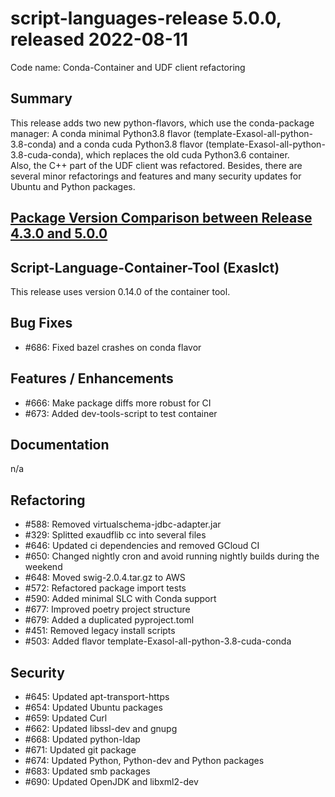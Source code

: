 # script-languages-release 5.0.0, released 2022-08-11

Code name: Conda-Container and UDF client refactoring

## Summary

This release adds two new python-flavors, which use the conda-package manager: A conda minimal Python3.8 flavor (template-Exasol-all-python-3.8-conda) and a conda cuda Python3.8 flavor (template-Exasol-all-python-3.8-cuda-conda), which replaces the old cuda Python3.6 container.  
Also, the C++ part of the UDF client was refactored. Besides, there are several minor refactorings and features and many security updates for Ubuntu and Python packages. 

## [Package Version Comparison between Release 4.3.0 and 5.0.0](package_diffs/5.0.0/README.md)
  
## Script-Language-Container-Tool (Exaslct)

This release uses version 0.14.0 of the container tool.

## Bug Fixes

 - #686: Fixed bazel crashes on conda flavor

## Features / Enhancements

 - #666: Make package diffs more robust for CI
 - #673: Added dev-tools-script to test container

## Documentation

 n/a

## Refactoring

 - #588: Removed virtualschema-jdbc-adapter.jar
 - #329: Splitted exaudflib cc into several files
 - #646: Updated ci dependencies and removed GCloud CI
 - #650: Changed nightly cron and avoid running nightly builds during the weekend
 - #648: Moved swig-2.0.4.tar.gz to AWS
 - #572: Refactored package import tests
 - #590: Added minimal SLC with Conda support
 - #677: Improved poetry project structure
 - #679: Added a duplicated pyproject.toml
 - #451: Removed legacy install scripts
 - #503: Added flavor template-Exasol-all-python-3.8-cuda-conda

## Security

 - #645: Updated apt-transport-https
 - #654: Updated Ubuntu packages
 - #659: Updated Curl
 - #662: Updated libssl-dev and gnupg
 - #668: Updated python-ldap
 - #671: Updated git package
 - #674: Updated Python, Python-dev and Python packages
 - #683: Updated smb packages
 - #690: Updated OpenJDK and libxml2-dev
